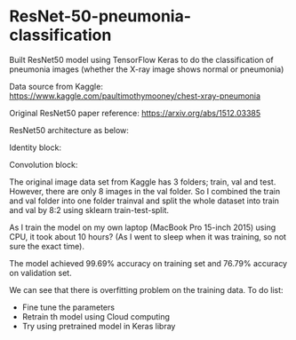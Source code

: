 # ResNet-50-pneumonia-classification

Built ResNet50 model using TensorFlow Keras to do the classification of pneumonia images (whether the X-ray image shows normal or pneumonia)

Data source from Kaggle:
https://www.kaggle.com/paultimothymooney/chest-xray-pneumonia

Original ResNet50 paper reference:
https://arxiv.org/abs/1512.03385

ResNet50 architecture as below:

Identity block:

Convolution block:

The original image data set from Kaggle has 3 folders; train, val and test. However, there are only 8 images in the val folder. So I combined the train and val folder into one folder trainval and split the whole dataset into train and val by 8:2 using sklearn train-test-split.

As I train the model on my own laptop (MacBook Pro 15-inch 2015) using CPU, it took about 10 hours? (As I went to sleep when it was training, so not sure the exact time). 

The model achieved 99.69% accuracy on training set and 76.79% accuracy on validation set.


We can see that there is overfitting problem on the training data.
To do list:
- Fine tune the parameters
- Retrain th model using Cloud computing
- Try using pretrained model in Keras libray
